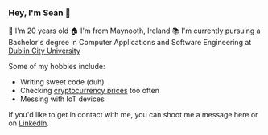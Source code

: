 ### Hey, I'm Seán 👋

👨 I'm 20 years old
🏠 I'm from Maynooth, Ireland
📚 I'm currently pursuing a Bachelor's degree in Computer Applications and Software Engineering at [Dublin City University](https://www.dcu.ie/)

Some of my hobbies include:
 - Writing sweet code (duh)
 - Checking [cryptocurrency prices](https://coinmarketcap.com/) too often
 - Messing with IoT devices

If you'd like to get in contact with me, you can shoot me a message here or on [LinkedIn](https://www.linkedin.com/in/se%C3%A1n-w-487291121/).
